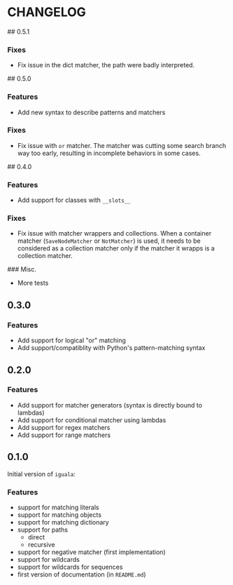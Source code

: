 # CHANGELOG

## 0.5.1

### Fixes

* Fix issue in the dict matcher, the path were badly interpreted.


## 0.5.0

### Features

* Add new syntax to describe patterns and matchers

### Fixes

* Fix issue with `or` matcher. The matcher was cutting some search branch way too early, resulting in incomplete behaviors in some cases.



## 0.4.0

### Features

* Add support for classes with `__slots__`

### Fixes

* Fix issue with matcher wrappers and collections. When a container matcher (`SaveNodeMatcher` or `NotMatcher`) is used, it needs to be considered as a collection matcher only if the matcher it wrapps is a collection matcher.


### Misc.

* More tests

## 0.3.0

### Features

* Add support for logical "or" matching
* Add support/compatiblity with Python's pattern-matching syntax

## 0.2.0

### Features

* Add support for matcher generators (syntax is directly bound to lambdas)
* Add support for conditional matcher using lambdas
* Add support for regex matchers
* Add support for range matchers

## 0.1.0

Initial version of `iguala`:

### Features

* support for matching literals
* support for matching objects
* support for matching dictionary
* support for paths
    * direct
    * recursive
* support for negative matcher (first implementation)
* support for wildcards
* support for wildcards for sequences
* first version of documentation (in `README.md`)